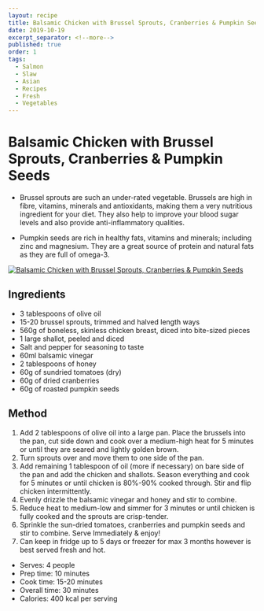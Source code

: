 ```yaml
---
layout: recipe
title: Balsamic Chicken with Brussel Sprouts, Cranberries & Pumpkin Seeds
date: 2019-10-19
excerpt_separator: <!--more-->
published: true
order: 1
tags:
  - Salmon
  - Slaw
  - Asian
  - Recipes
  - Fresh
  - Vegetables
---
```


# Balsamic Chicken with Brussel Sprouts, Cranberries & Pumpkin Seeds

-	Brussel sprouts are such an under-rated vegetable. Brussels are high in fibre, vitamins, minerals and antioxidants, making them a very nutritious ingredient for your diet. They also help to improve your blood sugar levels and also provide anti-inflammatory qualities. 

-	Pumpkin seeds are rich in healthy fats, vitamins and minerals; including zinc and magnesium. They are a great source of protein and natural fats as they are full of omega-3.

<!--more-->

[![Balsamic Chicken with Brussel Sprouts, Cranberries & Pumpkin Seeds](//_uploads/balsamicchickenbrussels.jpg)](//_uploads/balsamicchickenbrussels.jpg)

## Ingredients

- 3 tablespoons of olive oil
- 15-20 brussel sprouts, trimmed and halved length ways
- 560g of boneless, skinless chicken breast, diced into bite-sized pieces
- 1 large shallot, peeled and diced
- Salt and pepper for seasoning to taste
- 60ml balsamic vinegar
- 2 tablespoons of honey
- 60g of sundried tomatoes (dry)
- 60g of dried cranberries
- 60g of roasted pumpkin seeds


## Method

1.	Add 2 tablespoons of olive oil into a large pan. Place the brussels into the pan, cut side down and cook over a medium-high heat for 5 minutes or until they are seared and lightly golden brown.
2.	Turn sprouts over and move them to one side of the pan.
3.	Add remaining 1 tablespoon of oil (more if necessary) on bare side of the pan and add the chicken and shallots. Season everything and cook for 5 minutes or until chicken is 80%-90% cooked through. Stir and flip chicken intermittently.
4.	Evenly drizzle the balsamic vinegar and honey and stir to combine.
5.	Reduce heat to medium-low and simmer for 3 minutes or until chicken is fully cooked and the sprouts are crisp-tender.
6.	Sprinkle the sun-dried tomatoes, cranberries and pumpkin seeds and stir to combine. Serve Immediately & enjoy!
7.	Can keep in fridge up to 5 days or freezer for max 3 months however is best served fresh and hot.   

- Serves: 4 people
- Prep time: 10 minutes
- Cook time: 15-20 minutes
- Overall time: 30 minutes
- Calories: 400 kcal per serving
